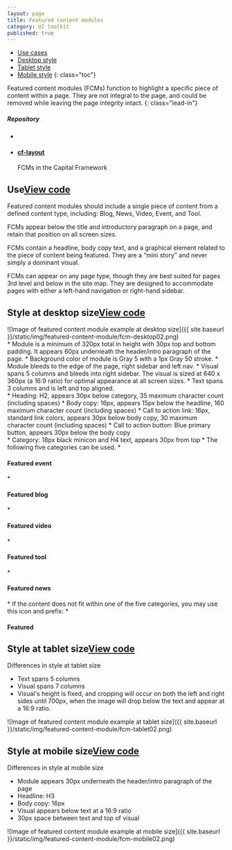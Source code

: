 ```yaml
---
layout: page
title: Featured content modules
category: UI toolkit
published: true
---
```


- [Use cases](#use)
- [Desktop style](#desktop)
- [Tablet style](#tablet)
- [Mobile style](#mobile)
{: class="toc"}

<div class="content-50 content-first">

Featured content modules (FCMs) function to highlight a specific piece of content within a page. They are not integral to the page, and could be removed while leaving the page integrity intact. 
{: class="lead-in"}

</div>

<div class="content-50 content-last">
  <h5 class="repo-list-header">Repository</h5>
  <ul class="repo-list">
    <li>
      <span class="cf-icon cf-icon-github"></span>
    </li>
    <li>
      <a href="https://github.com/cfpb/cf-layout"><h4>cf-layout</h4></a>
      <p>FCMs in the Capital Framework</p>
    </li>
  </ul>
</div> 


<h2 id="use">Use<span class="cf-code-link"><a href="">View code <span class="cf-icon cf-icon-external-link"></span></a></span></h2>


<div class="content-67 content-first">

Featured content modules should include a single piece of content from a defined content type, including: Blog, News, Video, Event, and Tool. 

FCMs appear below the title and introductory paragraph on a page, and retain that position on all screen sizes.

FCMs contain a headline, body copy text, and a graphical element related to the piece of content being featured. They are a “mini story” and never simply a dominant visual. 

FCMs can appear on any page type, though they are best suited for pages 3rd level and below in the site map. They are designed to accommodate pages with either a left-hand navigation or right-hand sidebar.

</div>

<div class="content-33 content-last"></div>

<h2 id="desktop">Style at desktop size<span class="cf-code-link"><a href="">View code <span class="cf-icon cf-icon-external-link"></span></a></span></h2>

<div>
![Image of featured content module example at desktop size]({{ site.baseurl }}/static/img/featured-content-module/fcm-desktop02.png)
</div>

<div class="content-33 content-first">
* Module is a minimum of 320px total in height with 30px top and bottom padding. It appears 60px underneath the header/intro paragraph of the page.
* Background color of module is Gray 5 with a 1px Gray 50 stroke.
* Module bleeds to the edge of the page, right sidebar and left nav.
* Visual spans 5 columns and bleeds into right sidebar. The visual is sized at 640 x 360px (a 16:9 ratio) for optimal appearance at all screen sizes.
* Text spans 3 columns and is left and top aligned.
</div>

<div class="content-33">
* Heading: H2, appears 30px below category, 35 maximum character count (including spaces)
* Body copy: 16px, appears 15px below the headline, 160 maximum character count (including spaces)
* Call to action link: 16px, standard link colors, appears 30px below body copy, 30 maximum character count (including spaces)
* Call to action button: Blue primary button, appears 30px below the body copy
</div>

<div class="content-33 content-last">
* Category: 18px black minicon and H4 text, appears 30px from top
* The following five categories can be used.
* <h4 class="cf-icon cf-icon-date"> Featured event</h4>
* <h4 class="cf-icon cf-icon-settings"> Featured blog</h4>
* <h4 class="cf-icon cf-icon-play-round"> Featured video</h4>
* <h4 class="cf-icon cf-icon-speech-bubble"> Featured tool</h4>
* <h4 class="cf-icon cf-icon-newspaper"> Featured news</h4>
* If the content does not fit within one of the five categories, you may use this icon and prefix:
* <h4 class="cf-icon cf-icon-favorite"> Featured </h4>
</div>

<h2 id="tablet">Style at tablet size<span class="cf-code-link"><a href="">View code <span class="cf-icon cf-icon-external-link"></span></a></span></h2>

<div class="content-33 content-first">

Differences in style at tablet size

* Text spans 5 columns
* Visual spans 7 columns
* Visual's height is fixed, and cropping will occur on both the left and right sides until 700px, when the image will drop below the text and appear at a 16:9 ratio. 


</div>

<div class="content-67 content-last">

![Image of featured content module example at tablet size]({{ site.baseurl }}/static/img/featured-content-module/fcm-tablet02.png)

</div>


<h2 id="mobile">Style at mobile size<span class="cf-code-link"><a href="">View code <span class="cf-icon cf-icon-external-link"></span></a></span></h2>

<div class="content-33 content-first">

Differences in style at mobile size

* Module appears 30px underneath the header/intro paragraph of the page
* Headline: H3
* Body copy: 16px
* Visual appears below text at a 16:9 ratio
* 30px space between text and top of visual


</div>

<div class="content-33">

![Image of featured content module example at mobile size]({{ site.baseurl }}/static/img/featured-content-module/fcm-mobile02.png)

</div>




